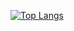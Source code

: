 [![Top Langs](https://github-readme-stats.vercel.app/api/top-langs/?username=Masamine&layout=compact)](https://github.com/anuraghazra/github-readme-stats)
